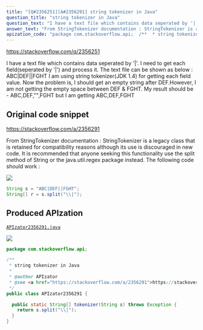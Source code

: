 ```yaml
---
title: "[Q#2356251][A#2356291] string tokenizer in Java"
question_title: "string tokenizer in Java"
question_text: "I have a text file which contains data seperated by '|'. I need to get each field(seperated by '|') and process it. The text file can be shown as below : ABC|DEF||FGHT I am using string tokenizer(JDK 1.4) for getting each field value. Now the problem is, I should get an empty string after DEF.However, I am not getting the empty space between DEF & FGHT. My result should be - ABC,DEF,\"\",FGHT but I am getting ABC,DEF,FGHT"
answer_text: "From StringTokenizer documentation : StringTokenizer is a legacy class that   is retained for compatibility reasons   although its use is discouraged in new   code. It is recommended that anyone   seeking this functionality use the   split  method of String or the   java.util.regex package instead. The following code should work :"
apization_code: "package com.stackoverflow.api;  /**  * string tokenizer in Java  *  * @author APIzator  * @see <a href=\"https://stackoverflow.com/a/2356291\">https://stackoverflow.com/a/2356291</a>  */ public class APIzator2356291 {    public static String[] tokenizer(String s) throws Exception {     return s.split(\"\\\\|\");   } }"
---
```


https://stackoverflow.com/q/2356251

I have a text file which contains data seperated by &#x27;|&#x27;. I need to get each field(seperated by &#x27;|&#x27;) and process it. The text file can be shown as below :
ABC|DEF||FGHT
I am using string tokenizer(JDK 1.4) for getting each field value. Now the problem is, I should get an empty string after DEF.However, I am not getting the empty space between DEF &amp; FGHT.
My result should be - ABC,DEF,&quot;&quot;,FGHT but I am getting ABC,DEF,FGHT



## Original code snippet

https://stackoverflow.com/a/2356291

From StringTokenizer documentation :
StringTokenizer is a legacy class that
  is retained for compatibility reasons
  although its use is discouraged in new
  code. It is recommended that anyone
  seeking this functionality use the
  split  method of String or the
  java.util.regex package instead.
The following code should work :

<div class="code-logo"><img src="/stackoverflow.png" /></div>

```java
String s = "ABC|DEF||FGHT";
String[] r = s.split("\\|");
```

## Produced APIzation

[`APIzator2356291.java`](https://github.com/pasqualesalza/apization-temp/raw/main/data/search/APIzator2356291.java)

<div class="code-logo"><img src="/apizator.png" /></div>

```java
package com.stackoverflow.api;

/**
 * string tokenizer in Java
 *
 * @author APIzator
 * @see <a href="https://stackoverflow.com/a/2356291">https://stackoverflow.com/a/2356291</a>
 */
public class APIzator2356291 {

  public static String[] tokenizer(String s) throws Exception {
    return s.split("\\|");
  }
}

```